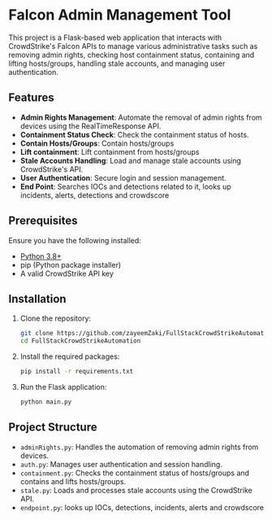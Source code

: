 # Falcon Admin Management Tool

This project is a Flask-based web application that interacts with CrowdStrike's Falcon APIs 
to manage various administrative tasks such as removing admin rights, checking host containment status, containing and lifting hosts/groups,
handling stale accounts, and managing user authentication.

## Features

- **Admin Rights Management**: Automate the removal of admin rights from devices using the RealTimeResponse API.
- **Containment Status Check**: Check the containment status of hosts.
- **Contain Hosts/Groups**: Contain hosts/groups
- **Lift containment**: Lift containment from hosts/groups
- **Stale Accounts Handling**: Load and manage stale accounts using CrowdStrike's API.
- **User Authentication**: Secure login and session management.
- **End Point**: Searches IOCs and detections related to it, looks up incidents, alerts, detections and crowdscore

## Prerequisites

Ensure you have the following installed:

- [Python 3.8+](https://www.python.org)
- pip (Python package installer)
- A valid CrowdStrike API key

## Installation

1. Clone the repository:

    ```bash
    git clone https://github.com/zayeemZaki/FullStackCrowdStrikeAutomation.git
    cd FullStackCrowdStrikeAutomation
    ```

2. Install the required packages:

    ```bash
    pip install -r requirements.txt
    ```

3. Run the Flask application:

    ```bash
    python main.py
    ```

## Project Structure

- `adminRights.py`: Handles the automation of removing admin rights from devices.
- `auth.py`: Manages user authentication and session handling.
- `containment.py`: Checks the containment status of hosts/groups and contains and lifts hosts/groups.
- `stale.py`: Loads and processes stale accounts using the CrowdStrike API.
- `endpoint.py`: looks up IOCs, detections, incidents, alerts and crowdscore


